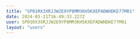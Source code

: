 ```yaml
---
title: "SP01RX3XRJJW2E9YP8MM3KH5KXEPADWHDKE77M01"
date: 2024-05-21T16:49:33.227Z
user: SP01RX3XRJJW2E9YP8MM3KH5KXEPADWHDKE77M01
layout: "users"
---
```

    